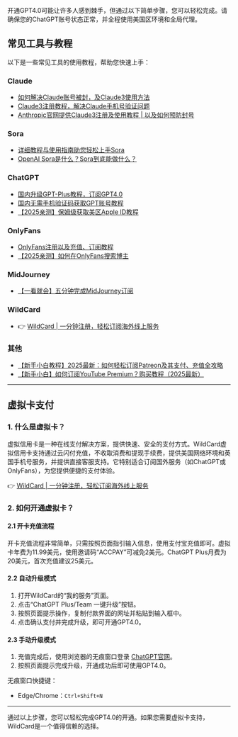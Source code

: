 开通GPT4.0可能让许多人感到棘手，但通过以下简单步骤，您可以轻松完成。请确保您的ChatGPT账号状态正常，并全程使用美国区环境和全局代理。

## 常见工具与教程

以下是一些常见工具的使用教程，帮助您快速上手：

### Claude
- [如何解决Claude账号被封，及Claude3使用方法](https://7we.cn/resolve-claude3-banned/)
- [Claude3注册教程，解决Claude手机号验证问题](https://7we.cn/register-claude3/)
- [Anthropic官网提供Claude3注册及使用教程 | 以及如何预防封号](https://7we.cn/register-claude3-anthropic/)

### Sora
- [详细教程与使用指南助您轻松上手Sora](https://7we.cn/how-to-use-sora/)
- [OpenAI Sora是什么？Sora到底能做什么？](https://7we.cn/what-is-sora/)

### ChatGPT
- [国内升级GPT-Plus教程，订阅GPT4.0](https://7we.cn/subscribe-chatgpt-plus-in-five-minutes/)
- [国内无需手机验证码获取GPT账号教程](https://7we.cn/register-chatgpt-without-phone/)
- [【2025亲测】保姆级获取美区Apple ID教程](https://7we.cn/register-apple-id/)

### OnlyFans
- [OnlyFans注册以及充值、订阅教程](https://7we.cn/register-onlyfans/)
- [【2025亲测】如何在OnlyFans搜索博主](https://7we.cn/how-to-search-blogger-on-onlyfans/)

### MidJourney
- [【一看就会】五分钟完成MidJourney订阅](https://7we.cn/subscribe-midjourney/)

### WildCard
- 👉 [WildCard | 一分钟注册，轻松订阅海外线上服务](https://bit.ly/bewildcard)

### 其他
- [【新手小白教程】2025最新：如何轻松订阅Patreon及其支付、充值全攻略](https://7we.cn/register-patreon/)
- [【新手小白】如何订阅YouTube Premium？购买教程（2025最新）](https://7we.cn/register-youtube-premium/)

---

## 虚拟卡支付

### 1. 什么是虚拟卡？

虚拟信用卡是一种在线支付解决方案，提供快速、安全的支付方式。WildCard虚拟信用卡支持通过云闪付充值，不收取消费和提现手续费，提供美国网络环境和英国手机号服务，并提供直接客服支持。它特别适合订阅国外服务（如ChatGPT或OnlyFans），为您提供便捷的支付体验。

👉 [WildCard | 一分钟注册，轻松订阅海外线上服务](https://bit.ly/bewildcard)

### 2. 如何开通虚拟卡？

#### 2.1 开卡充值流程
开卡充值流程非常简单，只需按照页面指引输入信息，使用支付宝充值即可。虚拟卡年费为11.99美元，使用邀请码“ACCPAY”可减免2美元。ChatGPT Plus月费为20美元，首次充值建议25美元。

#### 2.2 自动升级模式
1. 打开WildCard的“我的服务”页面。
2. 点击“ChatGPT Plus/Team 一键升级”按钮。
3. 按照页面提示操作，复制付款界面的网址并粘贴到输入框中。
4. 点击确认支付并完成升级，即可开通GPT4.0。

#### 2.3 手动升级模式
1. 充值完成后，使用浏览器的无痕窗口登录 [ChatGPT官网](https://chat.openai.com)。
2. 按照页面提示完成升级，开通成功后即可使用GPT4.0。

无痕窗口快捷键：  
- Edge/Chrome：`Ctrl+Shift+N`

---

通过以上步骤，您可以轻松完成GPT4.0的开通。如果您需要虚拟卡支持，WildCard是一个值得信赖的选择。